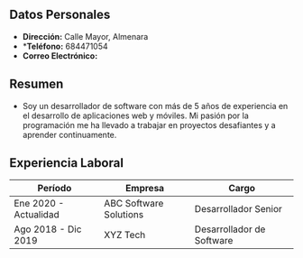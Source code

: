 ## Datos Personales
- **Dirección:** Calle Mayor, Almenara
- ***Teléfono:** 684471054
- **Correo Electrónico:** 

## Resumen
- Soy un desarrollador de software con más de 5 años de experiencia en el desarrollo de aplicaciones web y móviles. Mi pasión por la programación me ha llevado a trabajar en proyectos desafiantes y a aprender continuamente.
## Experiencia Laboral
 | Período | Empresa | Cargo |
 |---------------|-----------------------|----------------------------|
 | Ene 2020 - Actualidad | ABC Software Solutions | Desarrollador Senior |
 | Ago 2018 - Dic 2019 | XYZ Tech | Desarrollador de Software |